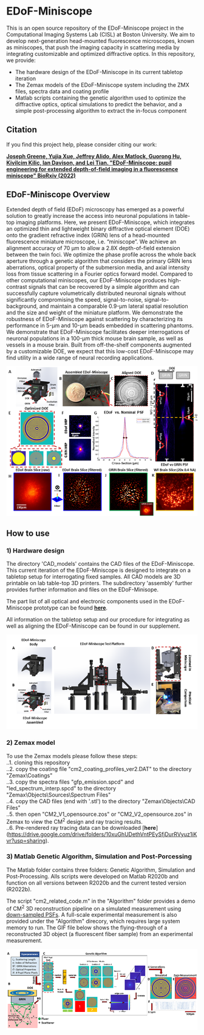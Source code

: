 # EDoF-Miniscope

This is an open source repository of the EDoF-Miniscope project in the Computational Imaging Systems Lab (CISL) at Boston University. We aim to develop next-generation head-mounted fluorescence microscopes, known as miniscopes, that push the imaging capacity in scattering media by integrating customizable and optimized diffractive optics. In this repository, we provide: <br /> 
- The hardware design of the EDoF-Miniscope in its current tabletop iteration <br />  
- The Zemax models of the EDoF-Miniscope system including the ZMX files, spectra data and coating profile <br /> 
- Matlab scripts containing the genetic algorithm used to optimize the diffractive optics, optical simulations to predict the behavior, and a simple post-processing algorithm to extract the in-focus component

## Citation

If you find this project help, please consider citing our work:

[**Joseph Greene, Yujia Xue, Jeffrey Alido, Alex Matlock, Guorong Hu, Kivilcim Kilic, Ian Davison, and Lei Tian. "EDoF-Miniscope: pupil engineering for extended depth-of-field imaging in a fluorescence miniscope" BioRxiv (2022)**](https://doi.org/10.1101/2022.08.05.502947)

## EDoF-Miniscope Overview

Extended depth of field (EDoF) microscopy has emerged as a powerful solution to greatly increase the access into neuronal populations in table-top imaging platforms. Here, we present EDoF-Miniscope, which integrates an optimized thin and lightweight binary diffractive optical element (DOE) onto the gradient refractive index (GRIN) lens of a head-mounted fluorescence miniature microscope, i.e. “miniscope”. We achieve an alignment accuracy of 70 μm to allow a 2.8X depth-of-field extension between the twin foci. We optimize the phase profile across the whole back aperture through a genetic algorithm that considers the primary GRIN lens aberrations, optical property of the submersion media, and axial intensity loss from tissue scattering in a Fourier optics forward model. Compared to other computational miniscopes, our EDoF-Miniscope produces high-contrast signals that can be recovered by a simple algorithm and can successfully capture volumetrically distributed neuronal signals without significantly compromising the speed, signal-to-noise, signal-to-background, and maintain a comparable 0.9-μm lateral spatial resolution and the size and weight of the miniature platform. We demonstrate the robustness of EDoF-Miniscope against scattering by characterizing its performance in 5-μm and 10-μm beads embedded in scattering phantoms. We demonstrate that EDoF-Miniscope facilitates deeper interrogations of neuronal populations in a 100-μm thick mouse brain sample, as well as vessels in a mouse brain. Built from off-the-shelf components augmented by a customizable DOE, we expect that this low-cost EDoF-Miniscope may find utility in a wide range of neural recording applications.

<p align="center">
  <img src="/Images/overview.png">
</p>

## How to use
### 1) Hardware design

The directory 'CAD_models' contains the CAD files of the EDoF-Miniscope. This current iteration of the EDoF-Miniscope is designed to integrate on a tabletop setup for interrogating fixed samples. All CAD models are 3D printable on lab table-top 3D printers. The subdirectory 'assembly' further provides further information and files on the EDoF-Minisope.

The part list of all optical and electronic components used in the EDoF-Miniscope prototype can be found [**here**](https://docs.google.com/spreadsheets/d/1PgIITukA03SGAjqEpHsR73N81aqUN8srO4x0Fl3sK8k/edit?usp=sharing).

All information on the tabletop setup and our procedure for integrating as well as aligning the EDoF-Miniscope can be found in our supplement.

<p align="center">
  <img src="/Images/assembly.png">
</p>

### 2) Zemax model

To use the Zemax models please follow these steps:  
..1. cloning this repository  
..2. copy the coating file "cm2_coating_profiles_ver2.DAT" to the directory "Zemax\Coatings\"  
..3. copy the spectra files "gfp_emission.spcd" and "led_spectrum_interp.spcd" to the directory "Zemax\Objects\Sources\Spectrum Files\"  
..4. copy the CAD files (end with '.stl') to the directory "Zemax\Objects\CAD Files\"  
..5. then open "CM2_V1_opensource.zos" or "CM2_V2_opensource.zos" in Zemax to view the CM<sup>2</sup> design and ray tracing results.  
..6. Pre-rendered ray tracing data can be downloaded [**here**]     
    (https://drive.google.com/drive/folders/10xuGhUDethVntPEySfjDurRVyuz1iKvr?usp=sharing).  

### 3) Matlab Genetic Algorithm, Simulation and Post-Porcessing

The Matlab folder contains three folders: Genetic Algorithm, Simulation and Post-Processing. Alls scripts were developed on Matlab R2020b and function on all versions between R2020b and the current tested version (R2022b). 

The script "cm2_related_code.m" in the "Algorithm" folder provides a demo of CM<sup>2</sup> 3D reconstruction pipeline on a simulated measurement using [down-sampled PSFs](https://drive.google.com/drive/folders/10xuGhUDethVntPEySfjDurRVyuz1iKvr?usp=sharing). A full-scale experimental measurement is also provided under the "Algorithm" direcory, which requires large system memory to run. The GIF file below shows the flying-through of a reconstructed 3D object (a fluorescent fiber sample) from an experimental measurement.

<p align="center">
  <img src="/Images/genetic algorithm.png">
</p>

